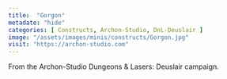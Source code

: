 ```yaml
---
title:  "Gorgon"
metadate: "hide"
categories: [ Constructs, Archon-Studio, DnL-Deuslair ]
image: "/assets/images/minis/constructs/Gorgon.jpg"
visit: "https://archon-studio.com"
---
```

From the Archon-Studio Dungeons & Lasers: Deuslair campaign.